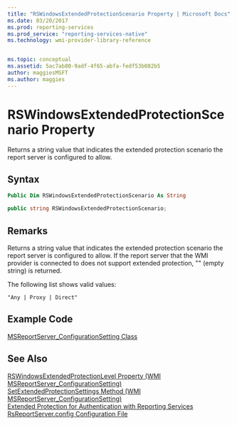 ```yaml
---
title: "RSWindowsExtendedProtectionScenario Property | Microsoft Docs"
ms.date: 03/20/2017
ms.prod: reporting-services
ms.prod_service: "reporting-services-native"
ms.technology: wmi-provider-library-reference


ms.topic: conceptual
ms.assetid: 5ac7ab80-9adf-4f65-abfa-fedf53b082b5
author: maggiesMSFT
ms.author: maggies
---
```

# RSWindowsExtendedProtectionScenario Property
  Returns a string value that indicates the extended protection scenario the report server is configured to allow.  
  
## Syntax  
  
```vb  
Public Dim RSWindowsExtendedProtectionScenario As String  
```  
  
```csharp  
public string RSWindowsExtendedProtectionScenario;  
```  
  
## Remarks  
 Returns a string value that indicates the extended protection scenario the report server is configured to allow. If the report server that the WMI provider is connected to does not support extended protection, "" (empty string) is returned.  
  
 The following list shows valid values:  
  
 `"Any | Proxy | Direct"`  
  
## Example Code  
 [MSReportServer_ConfigurationSetting Class](../../reporting-services/wmi-provider-library-reference/msreportserver-configurationsetting-class.md)  
  
## See Also  
 [RSWindowsExtendedProtectionLevel Property &#40;WMI MSReportServer_ConfigurationSetting&#41;](../../reporting-services/wmi-provider-library-reference/rswindowsextendedprotectionlevel-property.md)   
 [SetExtendedProtectionSettings Method &#40;WMI MSReportServer_ConfigurationSetting&#41;](../../reporting-services/wmi-provider-library-reference/configurationsetting-method-setextendedprotectionsettings.md)   
 [Extended Protection for Authentication with Reporting Services](../../reporting-services/security/extended-protection-for-authentication-with-reporting-services.md)   
 [RsReportServer.config Configuration File](../../reporting-services/report-server/rsreportserver-config-configuration-file.md)  
  
  
